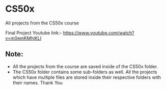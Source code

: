 # CS50x
All projects from the CS50x course

Final Project Youtube link:- https://www.youtube.com/watch?v=m0emKMhjKLI

## Note:
- All the projects from the course are saved inside of the CS50x folder.
- The CS50x folder contains some sub-folders as well. All the projects which have multiple files are stored inside their respective folders with their names.
Thank You
